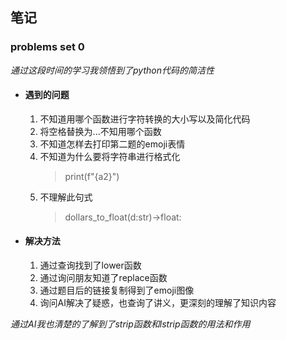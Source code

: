 ## 笔记
### problems set 0
  *通过这段时间的学习我领悟到了python代码的简洁性*
 - #### 遇到的问题
   1. 不知道用哪个函数进行字符转换的大小写以及简化代码
   2. 将空格替换为...不知用哪个函数
   3. 不知道怎样去打印第二题的emoji表情
   4. 不知道为什么要将字符串进行格式化
      >print(f"{a2}")
   5. 不理解此句式
      >dollars_to_float(d:str)->float:
- #### 解决方法
   1. 通过查询找到了lower函数
   2. 通过询问朋友知道了replace函数
   3. 通过题目后的链接复制得到了emoji图像
   4. 询问AI解决了疑惑，也查询了讲义，更深刻的理解了知识内容
   
*通过AI我也清楚的了解到了strip函数和lstrip函数的用法和作用*
